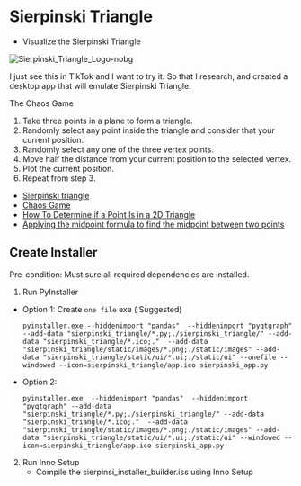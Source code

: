 # Sierpinski Triangle

- Visualize the Sierpinski Triangle

![Sierpinski_Triangle_Logo-nobg](https://user-images.githubusercontent.com/58727783/214821362-799efcb6-45c5-4b74-b36d-999a62ae0727.png)

I just see this in TikTok and I want to try it. So that I research, and created a desktop app that will emulate Sierpinski Triangle.

The Chaos Game

1. Take three points in a plane to form a triangle.
2. Randomly select any point inside the triangle and consider that your current position.
3. Randomly select any one of the three vertex points.
4. Move half the distance from your current position to the selected vertex.
5. Plot the current position.
6. Repeat from step 3.

- [Sierpiński triangle](https://en.wikipedia.org/wiki/Sierpi%C5%84ski_triangle)
- [Chaos Game](https://www.pythoninformer.com/generative-art/iterated-function-systems/chaos-game/)
- [How To Determine if a Point Is in a 2D Triangle](https://www.baeldung.com/cs/check-if-point-is-in-2d-triangle)
- [Applying the midpoint formula to find the midpoint between two points](https://youtu.be/6mx8HIf3oUk?t=74)

## Create Installer
Pre-condition: Must sure all required dependencies are installed.

1. Run PyInstaller
- Option 1: Create `one file` exe ( Suggested)
    ```
    pyinstaller.exe --hiddenimport "pandas"  --hiddenimport "pyqtgraph" --add-data "sierpinski_triangle/*.py;./sierpinski_triangle/" --add-data "sierpinski_triangle/*.ico;."  --add-data "sierpinski_triangle/static/images/*.png;./static/images" --add-data "sierpinski_triangle/static/ui/*.ui;./static/ui" --onefile --windowed --icon=sierpinski_triangle/app.ico sierpinski_app.py
    ```
- Option 2:
    ```
    pyinstaller.exe  --hiddenimport "pandas"  --hiddenimport "pyqtgraph" --add-data "sierpinski_triangle/*.py;./sierpinski_triangle/" --add-data "sierpinski_triangle/*.ico;."  --add-data "sierpinski_triangle/static/images/*.png;./static/images" --add-data "sierpinski_triangle/static/ui/*.ui;./static/ui" --windowed --icon=sierpinski_triangle/app.ico sierpinski_app.py
    ```


2. Run Inno Setup
    - Compile the sierpinsi_installer_builder.iss using Inno Setup
